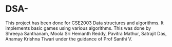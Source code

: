 # DSA-
This project has been done for CSE2003 Data structures and algorithms. It implements basic games using various algorithms. This was done by Shreeya Santhanam, Moola Sri Hemanth Reddy, Pavitra Mathur, Satrajit Das, Anamay Krishna Tiwari under the guidance of Prof Santhi V.
